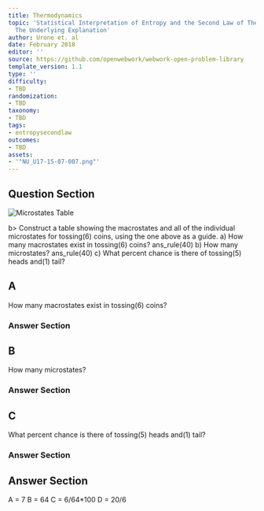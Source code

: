 ```yaml
---
title: Thermodynamics
topic: 'Statistical Interpretation of Entropy and the Second Law of Thermodynamics:
  The Underlying Explanation'
author: Urone et. al
date: February 2018
editor: ''
source: https://github.com/openwebwork/webwork-open-problem-library
template_version: 1.1
type: ''
difficulty:
- TBD
randomization:
- TBD
taxonomy:
- TBD
tags:
- entropysecondlaw
outcomes:
- TBD
assets:
- '"NU_U17-15-07-007.png"'
---
```


## Question Section 

![Microstates Table]("NU_U17-15-07-007.png")

b>
Construct a table showing the macrostates and all of the individual microstates for tossing(6) coins, using the one above as a guide.
a) How many macrostates exist in tossing(6) coins?
ans_rule(40)
b) How many microstates? 
ans_rule(40)
c) What percent chance is there of tossing(5) heads and(1) tail?

## A
How many macrostates exist in tossing(6) coins?
### Answer Section
## B
How many microstates? 
### Answer Section
## C
What percent chance is there of tossing(5) heads and(1) tail?
### Answer Section


## Answer Section

A = 7
B = 64
C = 6/64*100
D = 20/6